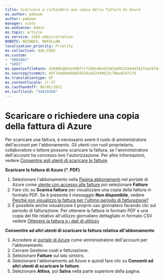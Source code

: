 ```yaml
---
title: Scaricare o richiedere una copia della fattura di Azure
ms.author: pebaum
author: pebaum
manager: scotv
ms.audience: Admin
ms.topic: article
ms.service: o365-administration
ROBOTS: NOINDEX, NOFOLLOW
localization_priority: Priority
ms.collection: Adm_O365
ms.custom:
- "9003801"
- "6863"
ms.openlocfilehash: 43898bd85dc6d0ffcf3d9146e65583ad9532e64d342fea55fd48e055caf133a4
ms.sourcegitcommit: b5f7da89a650d2915dc652449623c78be6247175
ms.translationtype: HT
ms.contentlocale: it-IT
ms.lasthandoff: 08/05/2021
ms.locfileid: "54019368"
---
```

# <a name="download-or-request-a-copy-of-my-bill-in-azure"></a>Scaricare o richiedere una copia della fattura di Azure

Per scaricare una fattura, è necessario avere il ruolo di amministratore dell'account per l'abbonamento. Gli utenti con ruoli proprietario, collaboratore o lettore possono scaricare la fattura, se l'amministratore dell'account ha concesso loro l'autorizzazione. Per altre informazioni, vedere [Consentire agli utenti di scaricare le fatture](https://docs.microsoft.com/azure/cost-management-billing/manage/manage-billing-access#opt-in).

**Scaricare la fattura di Azure (*. PDF)**

1. Selezionare l'abbonamento nella [Pagina abbonamenti](https://portal.azure.com/#blade/Microsoft_Azure_Billing/SubscriptionsBlade) nel portale di Azure come [utente con accesso alle fatture](https://docs.microsoft.com/azure/cost-management-billing/manage/manage-billing-access?WT.mc_id=Portal-Microsoft_Azure_Support) poi selezionare **Fatture**
2. Fare clic su **Scarica fattura** per visualizzare una copia della fattura in formato PDF. Se è presente il messaggio **Non disponibile**, vedere [Perché non visualizzo la fattura per l'ultimo periodo di fatturazione?](https://docs.microsoft.com/azure/cost-management-billing/manage/download-azure-invoice-daily-usage-date?WT.mc_id=Portal-Microsoft_Azure_Support#noinvoice)
3. È possibile anche visualizzare il proprio uso giornaliero facendo clic sul periodo di fatturazione. Per ottenere la fattura in formato PDF e una copia del file relativo all'utilizzo giornaliero dettagliato in formato CSV vedere [Ottenere la fattura e i dati di utilizzo](https://docs.microsoft.com/azure/cost-management-billing/manage/download-azure-invoice-daily-usage-date?WT.mc_id=Portal-Microsoft_Azure_Support)  

**Consentire ad altri utenti di scaricare la fattura relativa all'abbonamento**

1. Accedere al [portale di Azure](https://portal.azure.com/) come amministratore dell'account per l'abbonamento.
2. Cercare Gestione costi e fatturazione.
3. Selezionare **Fatture** sul lato sinistro.
4. Selezionare l'abbonamento ad Azure e quindi fare clic su **Consenti ad altri utenti di scaricare le fatture**.
5. Selezionare **Attiva**, poi **Salva** nella parte superiore della pagina.
